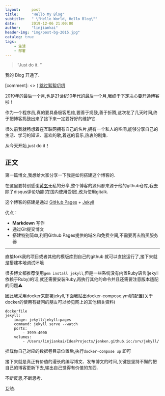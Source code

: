 ```yaml
---
layout:     post
title:      "Hello My Blog"
subtitle:   " \"Hello World, Hello Blog\""
date:       2019-12-06 21:00:00
author:     "linjiankai"
header-img: "img/post-bg-2015.jpg"
catalog: true
tags:
    - 生活
    - 部署
---
```


> “Just do it. ”


我的 Blog 开通了.

[comment]: <> ( [跳过絮絮叨叨 ](#build) 

2019年的最后一个月,也是21世纪10年代的最后一个月,我终于下定决心要开通博客啦！

作为一个程序员,真的要具备极客思维,要善于捣鼓,善于折腾,这次花了几天时间,终于把博客捣鼓出来了接下来一定要好好的维护它.

很久前我就畅想着在互联网拥有自己的名片,拥有一个私人的空间,能够分享自己的生活、学习的知识、喜欢的歌,着迷的音乐,热衷的剧集.

从今天开始,just do it！


<p id = "build"></p>

## 正文

第一篇博文,我想给大家分享一下我是如何搭建这个博客的.  

在这里要特别感谢[黄玄](http://huangxuan.me)无私的分享,整个博客的源码都来源于他的github仓库,我去除了disqus评论功能(在国内使用受限),改为使用gitalk.

这个博客的搭建是通过 [GitHub Pages](https://pages.github.com/) + [Jekyll](http://jekyllrb.com/)

优点：
* **Markdown** 写作
* 通过Git提交博文
* 搭建特别简单,利用Github Pages提供的域名和免费空间,不需要再去购买服务器


---

直接fork我的项目或者其他的模版库到自己的github 就可以直接运行了,接下来就是搭建本地调试环境

很多博文都推荐使用`gem install jekyll`,但是一些系统没有内置Ruby语言(jekyll依赖于Ruby)的话,就还需要安装Ruby,再执行其他的命令并且还需要注意版本适配的问题⚠️

因此我采用docker来部署jekyll,下面我贴出docker-compose.yml的配置(关于docker的使用有疑问的朋友可以参见网上的其他相关资料)

```
dockerfile
jekyll:
    image: jekyll/jekyll:pages
    command: jekyll serve --watch
    ports:
        - 3999:4000
    volumes:
        - /Users/linjiankai/IdeaProjects/jenken.github.io:/srv/jekyll/

```
挂载你自己对应的数据卷目录位置后,执行`docker-compose up` 即可

接下来就是真正有价值的漫长的编写博文、发布博文的时间,关键是坚持不懈的把自己的博客更新下去,输出自己觉得有价值的东西.

不断反思,不断思考.

互勉.


